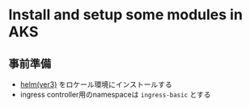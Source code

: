 # Install and setup some modules in AKS

## 事前準備

- [helm(ver3)](https://helm.sh/docs/intro/install/) をロケール環境にインストールする
- ingress controller用のnamespaceは `ingress-basic` とする
